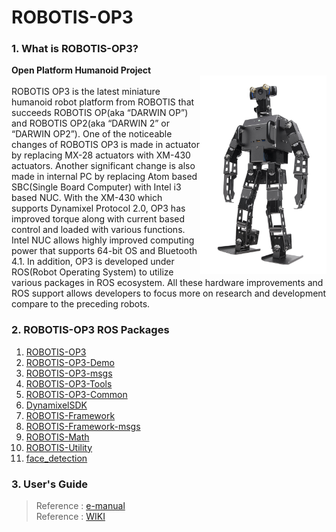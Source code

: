 # ROBOTIS-OP3

### 1. What is ROBOTIS-OP3?  
**Open Platform Humanoid Project**  
<img src="https://github.com/ROBOTIS-GIT/ROBOTIS-Documents/blob/master/wiki-images/ROBOTIS-OP3/default_op3.jpg" align="right" width="40%" />  
ROBOTIS OP3 is the latest miniature humanoid robot platform from ROBOTIS that succeeds ROBOTIS OP(aka “DARWIN OP”) and ROBOTIS OP2(aka “DARWIN 2” or “DARWIN OP2”). One of the noticeable changes of ROBOTIS OP3 is made in actuator by replacing MX-28 actuators with XM-430 actuators. Another significant change is also made in internal PC by replacing Atom based SBC(Single Board Computer) with Intel i3 based NUC. With the XM-430 which supports Dynamixel Protocol 2.0, OP3 has improved torque along with current based control and loaded with various functions. Intel NUC allows highly improved computing power that supports 64-bit OS and Bluetooth 4.1. In addition, OP3 is developed under ROS(Robot Operating System) to utilize various packages in ROS ecosystem. All these hardware improvements and ROS support allows developers to focus more on research and development compare to the preceding robots.  
  
### 2. ROBOTIS-OP3 ROS Packages
1. [ROBOTIS-OP3](https://github.com/ROBOTIS-GIT/ROBOTIS-OP3)
2. [ROBOTIS-OP3-Demo](https://github.com/ROBOTIS-GIT/ROBOTIS-OP3-Demo)
3. [ROBOTIS-OP3-msgs](https://github.com/ROBOTIS-GIT/ROBOTIS-OP3-msgs)
4. [ROBOTIS-OP3-Tools](https://github.com/ROBOTIS-GIT/ROBOTIS-OP3-Tools)
5. [ROBOTIS-OP3-Common](https://github.com/ROBOTIS-GIT/ROBOTIS-OP3-Common)
6. [DynamixelSDK](https://github.com/ROBOTIS-GIT/DynamixelSDK)
7. [ROBOTIS-Framework](https://github.com/ROBOTIS-GIT/ROBOTIS-Framework)
8. [ROBOTIS-Framework-msgs](https://github.com/ROBOTIS-GIT/ROBOTIS-Framework-msgs)
9. [ROBOTIS-Math](https://github.com/ROBOTIS-GIT/ROBOTIS-Math)  
10. [ROBOTIS-Utility](https://github.com/ROBOTIS-GIT/ROBOTIS-Utility)  
11. [face_detection](https://github.com/ROBOTIS-GIT/face_detection)   


### 3. User's Guide
 > Reference : [e-manual](http://support.robotis.com/en/product/robotis-op3.htm)  
 > Reference : [WIKI](https://github.com/ROBOTIS-GIT/ROBOTIS-Documents/wiki/OP3-User's-Guide)  
